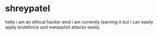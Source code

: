 # shreypatel
hello i am an ethical hacker amd i am currently learning it but i can easily apply bruteforce and metasploit attacks easily.
